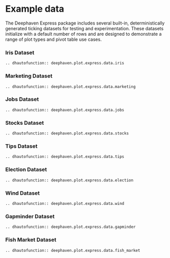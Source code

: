 # Example data

The Deephaven Express package includes several built-in, deterministically generated ticking datasets for testing and experimentation. These datasets initialize with a default number of rows and are designed to demonstrate a range of plot types and pivot table use cases.

### Iris Dataset

```{eval-rst}
.. dhautofunction:: deephaven.plot.express.data.iris
```

### Marketing Dataset

```{eval-rst}
.. dhautofunction:: deephaven.plot.express.data.marketing
```

### Jobs Dataset

```{eval-rst}
.. dhautofunction:: deephaven.plot.express.data.jobs
```

### Stocks Dataset

```{eval-rst}
.. dhautofunction:: deephaven.plot.express.data.stocks
```

### Tips Dataset

```{eval-rst}
.. dhautofunction:: deephaven.plot.express.data.tips
```

### Election Dataset

```{eval-rst}
.. dhautofunction:: deephaven.plot.express.data.election
```

### Wind Dataset

```{eval-rst}
.. dhautofunction:: deephaven.plot.express.data.wind
```

### Gapminder Dataset

```{eval-rst}
.. dhautofunction:: deephaven.plot.express.data.gapminder
```

### Fish Market Dataset

```{eval-rst}
.. dhautofunction:: deephaven.plot.express.data.fish_market
```
